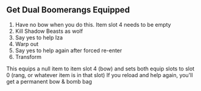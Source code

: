 ## Get Dual Boomerangs Equipped
1. Have no bow when you do this. Item slot 4 needs to be empty
2. Kill Shadow Beasts as wolf
3. Say yes to help Iza
4. Warp out
5. Say yes to help again after forced re-enter
6. Transform

This equips a null item to item slot 4 (bow) and sets both equip slots to slot 0 (rang, or whatever item is in that slot)
If you reload and help again, you'll get a permanent bow & bomb bag